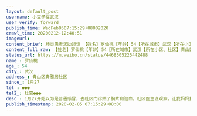 ```yaml
---
layout: default_post
username: 小豆子在武汉
user_verify: forward
publish_time: WedFeb0507:15:29+08002020
crawl_time: 20200212-12:40:51
imageurl: 
content_brief: 肺炎患者求助超话 【姓名】罗仙桃【年龄】54【所在城市】武汉【所在小区、社区】青山区青雅居社区【患病时间】1月27【联系方式】●●●【其他紧急联系人】杜蒙●●●【病情描述】 1月27开始以为是普通感冒，去社区门诊拍了胸片和验血，社区医生说观察，让我妈妈打针打了6天左右 ...全文
content_full_raw: 【姓名】罗仙桃【年龄】54【所在城市】武汉【所在小区、社区】青山区青雅居社区【患病时间】1月27【联系方式】●●●【其他紧急联系人】杜蒙●●●【病情描述】1月27开始以为是普通感冒，去社区门诊拍了胸片和验血，社区医生说观察，让我妈妈打针打了6天左右，后来去三甲普仁医院CT复查，肺部磨玻璃状，肺部感染，医生说不给做核酸检测，因为太多人了。排队8个小时只能开药，家里我，还有爸爸也出现了不同程度的发热，家里还有老公还有一岁多的宝宝！求求尽快收治我的妈妈，爸爸和我尽快得到确诊
status_url: https://m.weibo.cn/status/4468505225442488
name_: 罗仙桃
age_: 54
city_: 武汉
address_: 青山区青雅居社区
since_: 1月27
tel_: ●●●
tel2_: 杜蒙●●●
desc_: 1月27开始以为是普通感冒，去社区门诊拍了胸片和验血，社区医生说观察，让我妈妈打针打了6天左右，后来去三甲普仁医院CT复查，肺部磨玻璃状，肺部感染，医生说不给做核酸检测，因为太多人了。排队8个小时只能开药，家里我，还有爸爸也出现了不同程度的发热，家里还有老公还有一岁多的宝宝！求求尽快收治我的妈妈，爸爸和我尽快得到确诊
publish_timestamp: 2020-02-05 07:15:29+08:00
---
```

